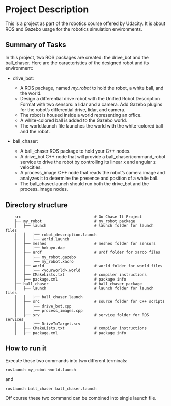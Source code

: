 # Project Description

This is a project as part of the robotics course offered by Udacity. It is about ROS and Gazebo usage for the robotics simulation environments.

## Summary of Tasks
In this project, two ROS packages are created: the drive_bot and the ball_chaser. Here are the caracteristics of the designed robot and its environment:

* drive_bot:

	* A ROS package, named *my_robot* to hold the robot, a white ball, and the world.
	* Design a differential drive robot with the Unified Robot Description Format with two sensors: a lidar and a camera. Add Gazebo plugins for the robot’s differential drive, lidar, and camera.
	* The robot is housed inside a world representing an office.
	* A white-colored ball is added to the Gazebo world.
	* The world.launch file launches the world with the white-colored ball and the robot.

* ball_chaser:

	* A ball_chaser ROS package to hold your C++ nodes.
	* A drive_bot C++ node that will provide a ball_chaser/command_robot service to drive the robot by controlling its linear x and angular z velocities.
	* A process_image C++ node that reads the robot’s camera image and analyzes it to determine the presence and position of a white ball.
	* The ball_chaser.launch should run both the drive_bot and the process_image nodes.

## Directory structure
```
    src                                # Go Chase It Project
    ├── my_robot                       # my_robot package
    │   ├── launch                     # launch folder for launch files
    │   │   ├── robot_description.launch
    │   │   ├── world.launch
    │   ├── meshes                     # meshes folder for sensors
    │   │   ├── hokuyo.dae
    │   ├── urdf                       # urdf folder for xarco files
    │   │   ├── my_robot.gazebo
    │   │   ├── my_robot.xacro
    │   ├── world                      # world folder for world files
    │   │   ├── <yourworld>.world
    │   ├── CMakeLists.txt             # compiler instructions
    │   ├── package.xml                # package info
    ├── ball_chaser                    # ball_chaser package
    │   ├── launch                     # launch folder for launch files
    │   │   ├── ball_chaser.launch
    │   ├── src                        # source folder for C++ scripts
    │   │   ├── drive_bot.cpp
    │   │   ├── process_images.cpp
    │   ├── srv                        # service folder for ROS services
    │   │   ├── DriveToTarget.srv
    │   ├── CMakeLists.txt             # compiler instructions
    │   ├── package.xml                # package info
```

## How to run it
Execute these two commands into two different terminals:
```
roslaunch my_robot world.launch
```
and 
```
roslaunch ball_chaser ball_chaser.launch
```
Off course these two command can be combined into single launch file.
